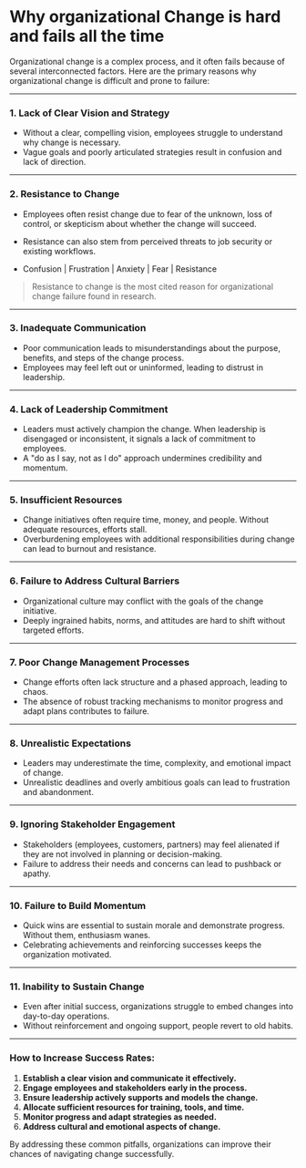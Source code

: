 # Why organizational Change is hard and fails all the time


Organizational change is a complex process, and it often fails because of several interconnected factors. Here are the primary reasons why organizational change is difficult and prone to failure:

---

### 1. **Lack of Clear Vision and Strategy**
   - Without a clear, compelling vision, employees struggle to understand why change is necessary.
   - Vague goals and poorly articulated strategies result in confusion and lack of direction.

---

### 2. **Resistance to Change**
   - Employees often resist change due to fear of the unknown, loss of control, or skepticism about whether the change will succeed.
   - Resistance can also stem from perceived threats to job security or existing workflows.

   - Confusion | Frustration | Anxiety | Fear | Resistance  

> Resistance to change is the most cited reason for organizational change failure found in research.

---

### 3. **Inadequate Communication**
   - Poor communication leads to misunderstandings about the purpose, benefits, and steps of the change process.
   - Employees may feel left out or uninformed, leading to distrust in leadership.

---

### 4. **Lack of Leadership Commitment**
   - Leaders must actively champion the change. When leadership is disengaged or inconsistent, it signals a lack of commitment to employees.
   - A "do as I say, not as I do" approach undermines credibility and momentum.

---

### 5. **Insufficient Resources**
   - Change initiatives often require time, money, and people. Without adequate resources, efforts stall.
   - Overburdening employees with additional responsibilities during change can lead to burnout and resistance.

---

### 6. **Failure to Address Cultural Barriers**
   - Organizational culture may conflict with the goals of the change initiative.
   - Deeply ingrained habits, norms, and attitudes are hard to shift without targeted efforts.

---

### 7. **Poor Change Management Processes**
   - Change efforts often lack structure and a phased approach, leading to chaos.
   - The absence of robust tracking mechanisms to monitor progress and adapt plans contributes to failure.

---

### 8. **Unrealistic Expectations**
   - Leaders may underestimate the time, complexity, and emotional impact of change.
   - Unrealistic deadlines and overly ambitious goals can lead to frustration and abandonment.

---

### 9. **Ignoring Stakeholder Engagement**
   - Stakeholders (employees, customers, partners) may feel alienated if they are not involved in planning or decision-making.
   - Failure to address their needs and concerns can lead to pushback or apathy.

---

### 10. **Failure to Build Momentum**
   - Quick wins are essential to sustain morale and demonstrate progress. Without them, enthusiasm wanes.
   - Celebrating achievements and reinforcing successes keeps the organization motivated.

---

### 11. **Inability to Sustain Change**
   - Even after initial success, organizations struggle to embed changes into day-to-day operations.
   - Without reinforcement and ongoing support, people revert to old habits.

---

### How to Increase Success Rates:
1. **Establish a clear vision and communicate it effectively.**
2. **Engage employees and stakeholders early in the process.**
3. **Ensure leadership actively supports and models the change.**
4. **Allocate sufficient resources for training, tools, and time.**
5. **Monitor progress and adapt strategies as needed.**
6. **Address cultural and emotional aspects of change.**

By addressing these common pitfalls, organizations can improve their chances of navigating change successfully.